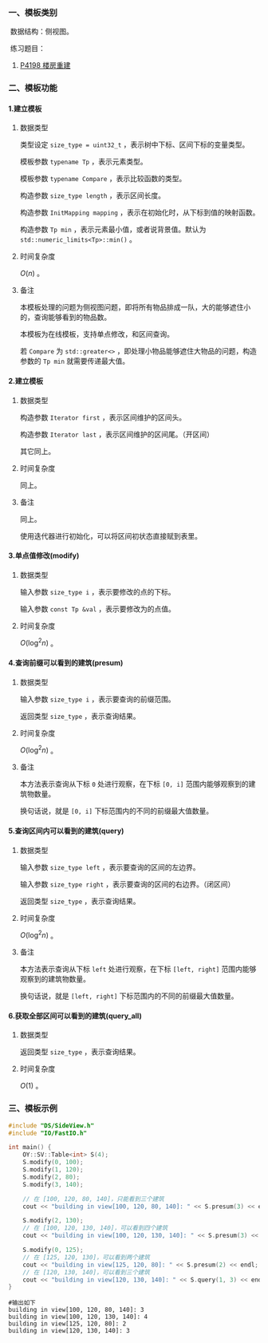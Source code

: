### 一、模板类别

​	数据结构：侧视图。

​	练习题目：

1. [P4198 楼房重建](https://www.luogu.com.cn/problem/P4198)


### 二、模板功能


#### 1.建立模板

1. 数据类型

   类型设定 `size_type = uint32_t` ，表示树中下标、区间下标的变量类型。

   模板参数 `typename Tp` ，表示元素类型。
   
   模板参数 `typename Compare` ，表示比较函数的类型。

   构造参数 `size_type length` ，表示区间长度。
   
   构造参数 `InitMapping mapping` ，表示在初始化时，从下标到值的映射函数。
   
   构造参数 `Tp min` ，表示元素最小值，或者说背景值。默认为 `std::numeric_limits<Tp>::min()` 。

2. 时间复杂度

     $O(n)$ 。

3. 备注

   本模板处理的问题为侧视图问题，即将所有物品排成一队，大的能够遮住小的，查询能够看到的物品数。
   
   本模板为在线模板，支持单点修改，和区间查询。
   
   若 `Compare` 为 `std::greater<>` ，即处理小物品能够遮住大物品的问题，构造参数的 `Tp min` 就需要传递最大值。

#### 2.建立模板

1. 数据类型

   构造参数 `Iterator first` ，表示区间维护的区间头。

   构造参数 `Iterator last` ，表示区间维护的区间尾。（开区间）

   其它同上。

2. 时间复杂度

   同上。

3. 备注

   同上。

   使用迭代器进行初始化，可以将区间初状态直接赋到表里。

#### 3.单点值修改(modify)

1. 数据类型

   输入参数 `size_type i` ，表示要修改的点的下标。
   
   输入参数 `const Tp &val` ，表示要修改为的点值。

2. 时间复杂度

    $O(\log^2 n)$ 。
   
   
#### 4.查询前缀可以看到的建筑(presum)

1. 数据类型

   输入参数 `size_type i` ，表示要查询的前缀范围。
   
   返回类型 `size_type` ，表示查询结果。

2. 时间复杂度

    $O(\log^2 n)$ 。
    
3. 备注

   本方法表示查询从下标 `0` 处进行观察，在下标 `[0, i]` 范围内能够观察到的建筑物数量。
   
   换句话说，就是 `[0, i]` 下标范围内的不同的前缀最大值数量。
   
#### 5.查询区间内可以看到的建筑(query)

1. 数据类型

   输入参数 `size_type left` ，表示要查询的区间的左边界。
   
   输入参数 `size_type right` ，表示要查询的区间的右边界。（闭区间）
   
   返回类型 `size_type` ，表示查询结果。

2. 时间复杂度

    $O(\log^2 n)$ 。
    
3. 备注

   本方法表示查询从下标 `left` 处进行观察，在下标 `[left, right]` 范围内能够观察到的建筑物数量。
   
   换句话说，就是 `[left, right]` 下标范围内的不同的前缀最大值数量。
   
#### 6.获取全部区间可以看到的建筑(query_all)

1. 数据类型

   返回类型 `size_type` ，表示查询结果。

2. 时间复杂度

    $O(1)$ 。


### 三、模板示例

```c++
#include "DS/SideView.h"
#include "IO/FastIO.h"

int main() {
    OY::SV::Table<int> S(4);
    S.modify(0, 100);
    S.modify(1, 120);
    S.modify(2, 80);
    S.modify(3, 140);

    // 在 [100, 120, 80, 140]，只能看到三个建筑
    cout << "building in view[100, 120, 80, 140]: " << S.presum(3) << endl;

    S.modify(2, 130);
    // 在 [100, 120, 130, 140]，可以看到四个建筑
    cout << "building in view[100, 120, 130, 140]: " << S.presum(3) << endl;

    S.modify(0, 125);
    // 在 [125, 120, 130]，可以看到两个建筑
    cout << "building in view[125, 120, 80]: " << S.presum(2) << endl;
    // 在 [120, 130, 140]，可以看到三个建筑
    cout << "building in view[120, 130, 140]: " << S.query(1, 3) << endl;
}
```

```
#输出如下
building in view[100, 120, 80, 140]: 3
building in view[100, 120, 130, 140]: 4
building in view[125, 120, 80]: 2
building in view[120, 130, 140]: 3

```

